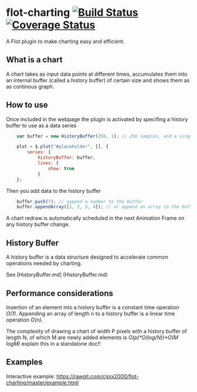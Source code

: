 # flot-charting [![Build Status](https://travis-ci.org/ni-kismet/flot-charting.svg?branch=master)](https://travis-ci.org/ni-kismet/flot-charting) [![Coverage Status](https://coveralls.io/repos/github/ni-kismet/flot-charting/badge.svg)](https://coveralls.io/github/ni-kismet/flot-charting)

A Flot plugin to make charting easy and efficient.

What is a chart
---------------

A chart takes as input data points at different times, accumulates them into an internal buffer (called a history buffer) of certain size and shows them as as continous graph.

How to use
----------

Once included in the webpage the plugin is activated by specifing a history buffer to use as a data series

```javascript
    var buffer = new HistoryBuffer(256, 1); // 256 samples, and a single data serie.

    plot = $.plot("#placeholder", [], {
        series: {
            historyBuffer: buffer,
            lines: {
                show: true
            }
    };
```

Then you add data to the history buffer

```javascript
    buffer.push(7); // append a number to the buffer
    buffer.appendArray([1, 2, 3, 4]); // or append an array to the buffer
```

A chart redraw is automatically scheduled in the next Animation Frame on any history buffer change.

History Buffer
--------------

A history buffer is a data structure designed to accelerate common operations needed by charting.

See [HistoryBuffer.md] (HistoryBuffer.md)

Performance considerations
--------------------------

Insertion of an element into a history buffer is a constant time operation _O(1)_.
Appending an array of length n to a history buffer is a linear time operation _O(n)_.

The complexity of drawing a chart of width P pixels with a history buffer of length N, of which M are newly added elements is _O(p)*O(log(N))*O(M logM)_  explain this in a standalone doc!!

Examples
------------------

Interactive example: https://rawgit.com/cipix2000/flot-charting/master/example.html
